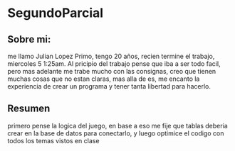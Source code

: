 # SegundoParcial
## Sobre mi:
me llamo Julian Lopez Primo, tengo 20  años, recien termine el trabajo, miercoles 5 1:25am.
Al pricipio del trabajo pense que iba a ser todo facil, pero mas adelante me trabe mucho con las consignas, creo que tienen muchas cosas que no estan claras, mas alla de es, me encanto la experiencia de crear un programa y tener tanta libertad para hacerlo.
## Resumen
primero pense la logica del juego, en base a eso me fije que tablas deberia crear en la base de datos para conectarlo, y luego optimice el codigo con todos los temas vistos en clase

